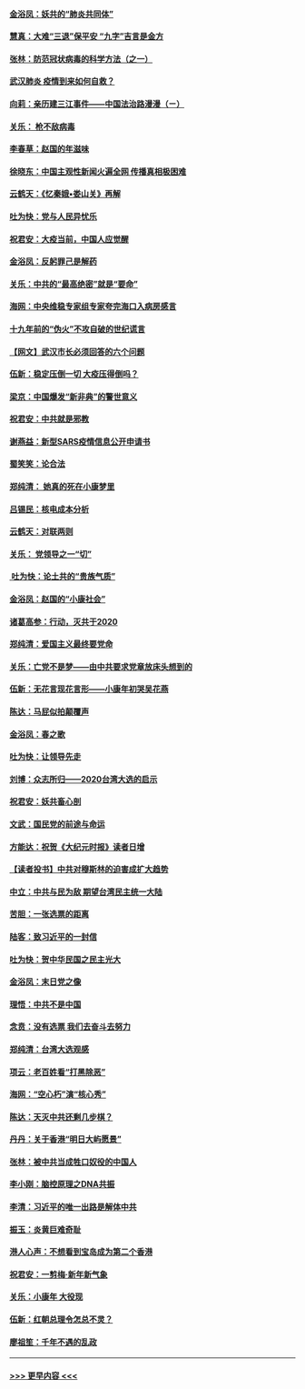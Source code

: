 #### [金浴凤：妖共的“肺炎共同体”](../pages/nsc993/n11829448.md?t=01300844) 
#### [慧真：大难“三退”保平安 “九字”吉言是金方](../pages/nsc993/n11829501.md?t=01300844) 
#### [张林：防范冠状病毒的科学方法（之一）](../pages/nsc993/n11828618.md?t=01300844) 
#### [武汉肺炎 疫情到来如何自救？](../pages/nsc993/n11827632.md?t=01300844) 
#### [向莉：亲历建三江事件——中国法治路漫漫（ㄧ）](../pages/nsc993/n11827190.md?t=01300844) 
#### [关乐： 枪不敌病毒](../pages/nsc993/n11826746.md?t=01300844) 
#### [李春草：赵国的年滋味](../pages/nsc993/n11826321.md?t=01300844) 
#### [徐晓东：中国主观性新闻火遍全网 传播真相极困难](../pages/nsc993/n11826508.md?t=01300844) 
#### [云鹤天：《忆秦娥▪娄山关》再解](../pages/nsc993/n11824682.md?t=01300844) 
#### [吐为快：党与人民异忧乐](../pages/nsc993/n11824660.md?t=01300844) 
#### [祝君安：大疫当前，中国人应觉醒](../pages/nsc993/n11821946.md?t=01300844) 
#### [金浴凤：反躬罪己是解药](../pages/nsc993/n11820280.md?t=01300844) 
#### [关乐：中共的“最高绝密”就是“要命”](../pages/nsc993/n11816946.md?t=01300844) 
#### [海网：中央维稳专家组专家夸完海口入病房感言](../pages/nsc993/n11815138.md?t=01300844) 
#### [十九年前的“伪火”不攻自破的世纪谎言](../pages/nsc993/n11813238.md?t=01300844) 
#### [【网文】武汉市长必须回答的六个问题](../pages/nsc993/n11813848.md?t=01300844) 
#### [伍新：稳定压倒一切 大疫压得倒吗？](../pages/nsc993/n11812634.md?t=01300844) 
#### [梁京：中国爆发“新非典”的警世意义](../pages/nsc993/n11812554.md?t=01300844) 
#### [祝君安：中共就是邪教](../pages/nsc993/n11812431.md?t=01300844) 
#### [谢燕益：新型SARS疫情信息公开申请书](../pages/nsc993/n11808840.md?t=01300844) 
#### [蜀笑笑：论合法](../pages/nsc993/n11808064.md?t=01300844) 
#### [郑纯清： 她真的死在小康梦里](../pages/nsc993/n11806623.md?t=01300844) 
#### [吕锡民：核电成本分析](../pages/nsc993/n11806284.md?t=01300844) 
#### [云鹤天：对联两则](../pages/nsc993/n11805957.md?t=01300844) 
#### [关乐： 党领导之一“切”](../pages/nsc993/n11804505.md?t=01300844) 
#### [ 吐为快：论土共的“贵族气质”](../pages/nsc993/n11804490.md?t=01300844) 
#### [金浴凤：赵国的“小康社会”](../pages/nsc993/n11804452.md?t=01300844) 
#### [诸葛高参：行动，灭共于2020](../pages/nsc993/n11804120.md?t=01300844) 
#### [郑纯清：爱国主义最终要党命](../pages/nsc993/n11802197.md?t=01300844) 
#### [关乐：亡党不是梦——由中共要求党章放床头想到的](../pages/nsc993/n11802156.md?t=01300844) 
#### [伍新：无花言现花言形——小康年初哭吴花燕](../pages/nsc993/n11800044.md?t=01300844) 
#### [陈达：马屁似拍颠覆声](../pages/nsc993/n11800010.md?t=01300844) 
#### [金浴凤：春之歌](../pages/nsc993/n11797687.md?t=01300844) 
#### [吐为快：让领导先走](../pages/nsc993/n11797512.md?t=01300844) 
#### [刘博：众志所归——2020台湾大选的启示](../pages/nsc993/n11796878.md?t=01300844) 
#### [祝君安：妖共畜心剖](../pages/nsc993/n11794273.md?t=01300844) 
#### [文武：国民党的前途与命运](../pages/nsc993/n11794198.md?t=01300844) 
#### [方能达：祝贺《大纪元时报》读者日增](../pages/nsc993/n11793807.md?t=01300844) 
#### [【读者投书】中共对穆斯林的迫害成扩大趋势](../pages/nsc993/n11791371.md?t=01300844) 
#### [中立：中共与民为敌 期望台湾民主统一大陆](../pages/nsc993/n11790392.md?t=01300844) 
#### [苦胆：一张选票的距离](../pages/nsc993/n11788914.md?t=01300844) 
#### [陆客：致习近平的一封信](../pages/nsc993/n11788867.md?t=01300844) 
#### [吐为快：贺中华民国之民主光大](../pages/nsc993/n11788618.md?t=01300844) 
#### [金浴凤：末日党之像](../pages/nsc993/n11787475.md?t=01300844) 
#### [理悟：中共不是中国](../pages/nsc993/n11787463.md?t=01300844) 
#### [念贲：没有选票  我们去奋斗去努力](../pages/nsc993/n11787398.md?t=01300844) 
#### [郑纯清：台湾大选观感](../pages/nsc993/n11786210.md?t=01300844) 
#### [项云：老百姓看“打黑除恶”](../pages/nsc993/n11785398.md?t=01300844) 
#### [海网：“空心朽”演“核心秀”](../pages/nsc993/n11783874.md?t=01300844) 
#### [陈达：天灭中共还剩几步棋？](../pages/nsc993/n11783719.md?t=01300844) 
#### [丹丹：关于香港“明日大屿愿景”](../pages/nsc993/n11783273.md?t=01300844) 
#### [张林：被中共当成牲口奴役的中国人](../pages/nsc993/n11782397.md?t=01300844) 
#### [李小刚：脑控原理之DNA共振](../pages/nsc993/n11780962.md?t=01300844) 
#### [李清：习近平的唯一出路是解体中共](../pages/nsc993/n11780866.md?t=01300844) 
#### [振玉：炎黄巨难奇耻](../pages/nsc993/n11779632.md?t=01300844) 
#### [港人心声：不想看到宝岛成为第二个香港](../pages/nsc993/n11778817.md?t=01300844) 
#### [祝君安：一剪梅‧新年新气象](../pages/nsc993/n11776340.md?t=01300844) 
#### [关乐：小康年 大役现](../pages/nsc993/n11774213.md?t=01300844) 
#### [伍新：红朝总理令怎总不灵？](../pages/nsc993/n11770813.md?t=01300844) 
#### [廖祖笙：千年不遇的乱政](../pages/nsc993/n11770373.md?t=01300844) 

----
#### [ >>> 更早内容 <<< ](../indexes/nsc993-earlier.md)
